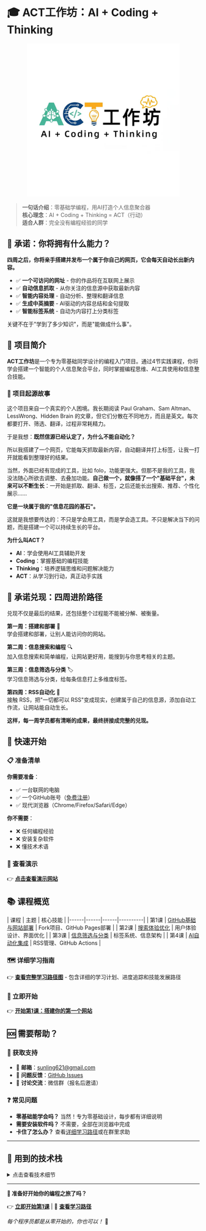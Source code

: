 # 🎓 ACT工作坊：AI + Coding + Thinking

<div align="center">
  <img src="act.jpg" alt="ACT工作坊 - AI + Coding + Thinking" width="400">
</div>

> **一句话介绍**：零基础学编程，用AI打造个人信息聚合器  
> **核心理念**：AI + Coding + Thinking = ACT（行动）  
> **适合人群**：完全没有编程经验的同学  

## 🎯 承诺：你将拥有什么能力？

**四周之后，你将亲手搭建并发布一个属于你自己的网页，它会每天自动长出新内容。**
- ✅ **一个可访问的网址** - 你的作品将在互联网上展示
- ✅ **自动信息抓取** - 从你关注的信息源中获取最新内容
- ✅ **智能内容处理** - 自动分析、整理和翻译信息
- ✅ **生成中英摘要** - AI驱动的内容总结和金句提取
- ✅ **智能标签系统** - 自动为内容打上分类标签

关键不在于"学到了多少知识"，而是"能做成什么事"。

## 🎯 项目简介

**ACT工作坊**是一个专为零基础同学设计的编程入门项目。通过4节实践课程，你将学会搭建一个智能的个人信息聚合平台，同时掌握编程思维、AI工具使用和信息整合技能。

### 📖 项目起源故事

这个项目来自一个真实的个人困境。我长期阅读 Paul Graham、Sam Altman、LessWrong、Hidden Brain 的文章，但它们分散在不同地方，而且是英文。每次都要打开、筛选、翻译，过程非常耗精力。

于是我想：**既然信源已经认定了，为什么不能自动化？**

所以我搭建了一个网页，它能每天抓取最新内容，自动翻译并打上标签，让我一打开就能看到整理好的结果。

当然，外面已经有现成的工具，比如 folo，功能更强大。但那不是我的工具，我没法随心所欲去调整、去叠加功能。**自己做一个，就像搭了一个"基础平台"，未来可以不断生长**：一开始是抓取、翻译、标签，之后还能长出搜索、推荐、个性化展示……

**它是一块属于我的"信息花园的基石"。**

这就是我想要传达的：不只是学会用工具，而是学会造工具。不只是解决当下的问题，而是搭建一个可以持续生长的平台。

**为什么叫ACT？**
- **AI**：学会使用AI工具辅助开发
- **Coding**：掌握基础的编程技能
- **Thinking**：培养逻辑思维和问题解决能力
- **ACT**：从学习到行动，真正动手实践

## 🎯 承诺兑现：四周进阶路径

兑现不仅是最后的结果，还包括整个过程能不能被分解、被衡量。

**第一周：搭建和部署** 🌱  
学会搭建和部署，让别人能访问你的网站。

**第二周：信息搜索和编程** 🔍  
加入信息搜索和简单编程，让网站更好用，能搜到与你思考相关的主题。

**第三周：信息筛选与分类** 🏷️  
学习信息筛选与分类，给每条信息打上多维度标签。

**第四周：RSS自动化** 🤖  
接触 RSS，把"一切都可以 RSS"变成现实，创建属于自己的信息源，添加自动工作流，让网站能自动生长。

**这样，每一周学员都有清晰的成果，最终拼接成完整的兑现。**

## 🚀 快速开始

### 📋 准备清单
**你需要准备**：
- ✅ 一台联网的电脑
- ✅ 一个GitHub账号（[免费注册](https://github.com)）
- ✅ 现代浏览器（Chrome/Firefox/Safari/Edge）

**你不需要**：
- ❌ 任何编程经验
- ❌ 安装复杂软件
- ❌ 懂技术术语

### 👀 查看演示
👉 **[点击查看演示网站](https://sunling.github.io/curated-gems/)**

## 📚 课程概览

| 课程 | 主题 |  核心技能 |
|------|------|------|----------|
| 第1课 | [GitHub基础与网站部署](v1/task.md) |  Fork项目、GitHub Pages部署 |
| 第2课 | [搜索体验优化](v2/task.md) | 用户体验设计、界面优化 |
| 第3课 | [信息筛选与分类](v3/task.md) |  标签系统、信息架构 |
| 第4课 | [AI自动化集成](v4/task.md) | RSS管理、GitHub Actions |

### 🗺️ 详细学习指南
👉 **[查看完整学习路径图](LEARNING_ROADMAP.md)** - 包含详细的学习计划、进度追踪和技能发展路径

### 🚀 立即开始
👉 **[开始第1课：搭建你的第一个网站](v1/task.md)**

## 🆘 需要帮助？

### 💬 获取支持
- 📧 **邮箱**：sunling621@gmail.com
- 🐛 **问题反馈**：[GitHub Issues](https://github.com/sunling/curated-gems/issues)
- 💬 **讨论交流**：微信群（报名后邀请）

### ❓ 常见问题
- **零基础能学会吗？** 当然！专为零基础设计，每步都有详细说明
- **需要安装软件吗？** 不需要，全部在浏览器中完成
- **卡住了怎么办？** 查看[详细学习路径](LEARNING_ROADMAP.md)或在群里求助

---

## 🔧 用到的技术栈

<details>
<summary>点击查看技术细节</summary>

- **前端**：原生HTML/CSS/JavaScript
- **数据处理**：Python + RSS解析  
- **AI集成**：OpenRouter API
- **部署**：GitHub Pages
- **自动化**：GitHub Actions

**项目特色**：零依赖、响应式设计、自动化更新、模块化结构

</details>

---

**🚀 准备好开始你的编程之旅了吗？**

👉 **[立即开始第1课](v1/task.md)** | 📖 **[查看学习路径](LEARNING_ROADMAP.md)**

*每个程序员都是从零开始的，你也可以！* 💪